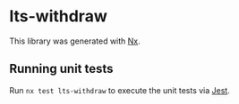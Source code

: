 # lts-withdraw

This library was generated with [Nx](https://nx.dev).

## Running unit tests

Run `nx test lts-withdraw` to execute the unit tests via [Jest](https://jestjs.io).
